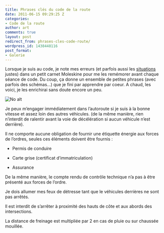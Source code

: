 ```yaml
---
title: Phrases clés du code de la route
date: 2011-06-15 09:29:25 Z
categories:
- Code de la route
author: art
comments: true
layout: post
redirect_from: phrases-cles-code-route/
wordpress_id: 1438448116
post_format:
- Galerie
---
```


Lorsque je suis au code, je note mes erreurs (et parfois aussi les [situations](https://irz.fr/) justes) dans un petit carnet Moleskine pour me les remémorer avant chaque séance de code. Du coup, ça donne un ensemble de petites phrases (avec parfois des schémas...) que je fini par apprendre par coeur. A chaud, les voici, je les enrichirai sans doute encore un peu.

<img alt="No alt" data-src="https://static.irz.fr/2011/06/photo-e1307864768735-1024x485.jpg" src="https://static.irz.fr/thumb.php?size=<100&crop=0&src=https://static.irz.fr/2011/06/photo-e1307864768735-1024x485.jpg" />

Je peux m’engager immédiatement dans l’autoroute si je suis à la bonne vitesse et assez loin des autres véhicules. (de la même manière, rien n’interdit de ralentir avant la voie de décélération si aucun véhicule n’est derrière).

Il ne comporte aucune obligation de fournir une étiquette énergie aux forces de l’ordres, seules ces éléments doivent être fournis :



	
  * Permis de conduire

	
  * Carte grise (certificat d’immatriculation)

	
  * Assurance


De la même manière, le compte rendu de contrôle technique n’a pas à être présenté aux forces de l’ordre.

Je dois allumer mes feux de détresse tant que le véhicules derrières ne sont pas arrêtés.

Il est interdit de s’arrêter à proximité des hauts de côte et aux abords des intersections.

La distance de freinage est multipliée par 2 en cas de pluie ou sur chaussée mouillée.
